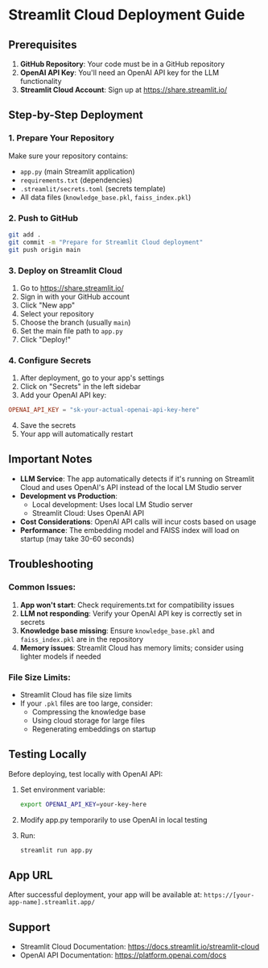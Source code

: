 # Streamlit Cloud Deployment Guide

## Prerequisites

1. **GitHub Repository**: Your code must be in a GitHub repository
2. **OpenAI API Key**: You'll need an OpenAI API key for the LLM functionality
3. **Streamlit Cloud Account**: Sign up at https://share.streamlit.io/

## Step-by-Step Deployment

### 1. Prepare Your Repository

Make sure your repository contains:
- `app.py` (main Streamlit application)
- `requirements.txt` (dependencies)
- `.streamlit/secrets.toml` (secrets template)
- All data files (`knowledge_base.pkl`, `faiss_index.pkl`)

### 2. Push to GitHub

```bash
git add .
git commit -m "Prepare for Streamlit Cloud deployment"
git push origin main
```

### 3. Deploy on Streamlit Cloud

1. Go to https://share.streamlit.io/
2. Sign in with your GitHub account
3. Click "New app"
4. Select your repository
5. Choose the branch (usually `main`)
6. Set the main file path to `app.py`
7. Click "Deploy!"

### 4. Configure Secrets

1. After deployment, go to your app's settings
2. Click on "Secrets" in the left sidebar
3. Add your OpenAI API key:

```toml
OPENAI_API_KEY = "sk-your-actual-openai-api-key-here"
```

4. Save the secrets
5. Your app will automatically restart

## Important Notes

- **LLM Service**: The app automatically detects if it's running on Streamlit Cloud and uses OpenAI's API instead of the local LM Studio server
- **Development vs Production**: 
  - Local development: Uses local LM Studio server
  - Streamlit Cloud: Uses OpenAI API
- **Cost Considerations**: OpenAI API calls will incur costs based on usage
- **Performance**: The embedding model and FAISS index will load on startup (may take 30-60 seconds)

## Troubleshooting

### Common Issues:

1. **App won't start**: Check requirements.txt for compatibility issues
2. **LLM not responding**: Verify your OpenAI API key is correctly set in secrets
3. **Knowledge base missing**: Ensure `knowledge_base.pkl` and `faiss_index.pkl` are in the repository
4. **Memory issues**: Streamlit Cloud has memory limits; consider using lighter models if needed

### File Size Limits:

- Streamlit Cloud has file size limits
- If your `.pkl` files are too large, consider:
  - Compressing the knowledge base
  - Using cloud storage for large files
  - Regenerating embeddings on startup

## Testing Locally

Before deploying, test locally with OpenAI API:

1. Set environment variable:
   ```bash
   export OPENAI_API_KEY=your-key-here
   ```

2. Modify app.py temporarily to use OpenAI in local testing

3. Run:
   ```bash
   streamlit run app.py
   ```

## App URL

After successful deployment, your app will be available at:
`https://[your-app-name].streamlit.app/`

## Support

- Streamlit Cloud Documentation: https://docs.streamlit.io/streamlit-cloud
- OpenAI API Documentation: https://platform.openai.com/docs
